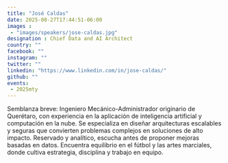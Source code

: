 ```yaml
---
title: "José Caldas"
date: 2025-08-27T17:44:51-06:00
images : 
 - "images/speakers/jose-caldas.jpg"
designation : Chief Data and AI Architect
country: ""
facebook: ""
instagram: ""
twitter: ""
linkedin: "https://www.linkedin.com/in/jose-caldas/"
github: ""
events: 
 - 2025mty
---
```


Semblanza breve: Ingeniero Mecánico-Administrador originario de Querétaro, con experiencia en la aplicación de inteligencia artificial y computación en la nube. Se especializa en diseñar arquitecturas escalables y seguras que convierten problemas complejos en soluciones de alto impacto. Reservado y analítico, escucha antes de proponer mejoras basadas en datos. Encuentra equilibrio en el fútbol y las artes marciales, donde cultiva estrategia, disciplina y trabajo en equipo.